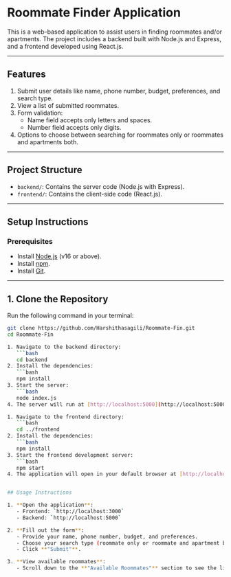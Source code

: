 # Roommate Finder Application

This is a web-based application to assist users in finding roommates and/or apartments. The project includes a backend built with Node.js and Express, and a frontend developed using React.js.

---

## **Features**
1. Submit user details like name, phone number, budget, preferences, and search type.
2. View a list of submitted roommates.
3. Form validation:
   - Name field accepts only letters and spaces.
   - Number field accepts only digits.
4. Options to choose between searching for roommates only or roommates and apartments both.

---

## **Project Structure**
- `backend/`: Contains the server code (Node.js with Express).
- `frontend/`: Contains the client-side code (React.js).

---

## **Setup Instructions**

### Prerequisites
- Install [Node.js](https://nodejs.org/) (v16 or above).
- Install [npm](https://www.npmjs.com/).
- Install [Git](https://git-scm.com/).

---

## 1. Clone the Repository
Run the following command in your terminal:
```bash
git clone https://github.com/Harshithasagili/Roommate-Fin.git
cd Roommate-Fin

1. Navigate to the backend directory:
   ```bash
   cd backend
2. Install the dependencies:
   ```bash
   npm install
3. Start the server:
   ```bash
   node index.js
4. The server will run at [http://localhost:5000](http://localhost:5000)

1. Navigate to the frontend directory:
   ```bash
   cd ../frontend
2. Install the dependencies:
   ```bash
   npm install
3. Start the frontend development server:
   ```bash
   npm start
4. The application will open in your default browser at [http://localhost:3000](http://localhost:3000).


## Usage Instructions

1. **Open the application**:
   - Frontend: `http://localhost:3000`
   - Backend: `http://localhost:5000`

2. **Fill out the form**:
   - Provide your name, phone number, budget, and preferences.
   - Choose your search type (roommate only or roommate and apartment both).
   - Click **"Submit"**.

3. **View available roommates**:
   - Scroll down to the **"Available Roommates"** section to see the list of submitted roommates.

